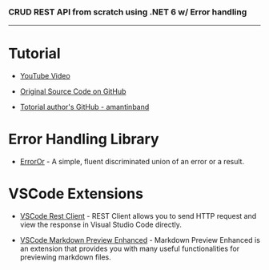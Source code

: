 ### CRUD REST API from scratch using .NET 6 w/ Error handling

---

# Tutorial

- [YouTube Video](https://www.youtube.com/watch?v=PmDJIooZjBE)

- [Original Source Code on GitHub](https://github.com/amantinband/buber-breakfast)

- [Totorial author's GitHub - amantinband](https://github.com/amantinband)

# Error Handling Library

- [ErrorOr](https://github.com/amantinband/error-or) - A simple, fluent discriminated union of an error or a result.


# VSCode Extensions

- [VSCode Rest Client](https://github.com/Huachao/vscode-restclient) - REST Client allows you to send HTTP request and view the response in Visual Studio Code directly.

- [VSCode Markdown Preview Enhanced](https://github.com/shd101wyy/vscode-markdown-preview-enhanced) - Markdown Preview Enhanced is an extension that provides you with many useful functionalities for previewing markdown files.